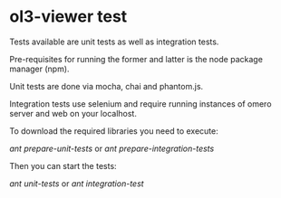 # ol3-viewer test
Tests available are unit tests as well as integration tests.

Pre-requisites for running the former and latter is the node package manager (npm).

Unit tests are done via mocha, chai and phantom.js.

Integration tests use selenium and require running instances of omero server and web
on your localhost.

To download the required libraries you need to execute:

*ant prepare-unit-tests* or *ant prepare-integration-tests*

Then you can start the tests:

*ant unit-tests* or *ant integration-test*
